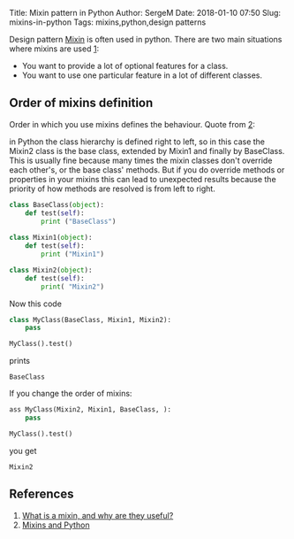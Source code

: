 Title: Mixin pattern in Python
Author: SergeM
Date: 2018-01-10 07:50
Slug: mixins-in-python
Tags: mixins,python,design patterns


Design pattern [Mixin](https://en.wikipedia.org/wiki/Mixin) is often used in python. 
 There are two main situations where mixins are used [1](https://stackoverflow.com/questions/533631/what-is-a-mixin-and-why-are-they-useful):

* You want to provide a lot of optional features for a class.
* You want to use one particular feature in a lot of different classes.


## Order of mixins definition 
Order in which you use mixins defines the behaviour. 
Quote from [2](https://www.ianlewis.org/en/mixins-and-python):

  in Python the class hierarchy is defined right to left, so in this case the Mixin2 class is the base class, extended by Mixin1 and finally by BaseClass. This is usually fine because many times the mixin classes don't override each other's, or the base class' methods. But if you do override methods or properties in your mixins this can lead to unexpected results because the priority of how methods are resolved is from left to right.

```python
class BaseClass(object):
    def test(self):
        print ("BaseClass")
        
class Mixin1(object):
    def test(self):
        print ("Mixin1")

class Mixin2(object):
    def test(self):
        print( "Mixin2")
```

Now this code 
```python
class MyClass(BaseClass, Mixin1, Mixin2):
    pass

MyClass().test()

```
prints
```
BaseClass
```

If you change the order of mixins:
```python
ass MyClass(Mixin2, Mixin1, BaseClass, ):
    pass

MyClass().test()
```
you get
```
Mixin2
```



## References
1. [What is a mixin, and why are they useful?](https://stackoverflow.com/questions/533631/what-is-a-mixin-and-why-are-they-useful)
2. [Mixins and Python](https://www.ianlewis.org/en/mixins-and-python)







